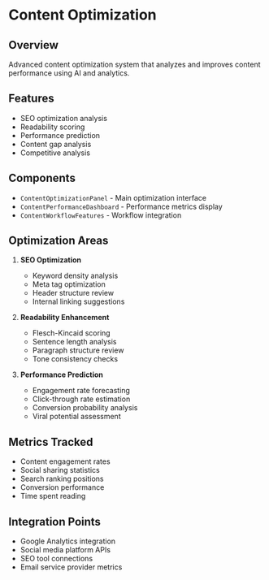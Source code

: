 
# Content Optimization

## Overview
Advanced content optimization system that analyzes and improves content performance using AI and analytics.

## Features
- SEO optimization analysis
- Readability scoring
- Performance prediction
- Content gap analysis
- Competitive analysis

## Components
- `ContentOptimizationPanel` - Main optimization interface
- `ContentPerformanceDashboard` - Performance metrics display
- `ContentWorkflowFeatures` - Workflow integration

## Optimization Areas
1. **SEO Optimization**
   - Keyword density analysis
   - Meta tag optimization
   - Header structure review
   - Internal linking suggestions

2. **Readability Enhancement**
   - Flesch-Kincaid scoring
   - Sentence length analysis
   - Paragraph structure review
   - Tone consistency checks

3. **Performance Prediction**
   - Engagement rate forecasting
   - Click-through rate estimation
   - Conversion probability analysis
   - Viral potential assessment

## Metrics Tracked
- Content engagement rates
- Social sharing statistics
- Search ranking positions
- Conversion performance
- Time spent reading

## Integration Points
- Google Analytics integration
- Social media platform APIs
- SEO tool connections
- Email service provider metrics

